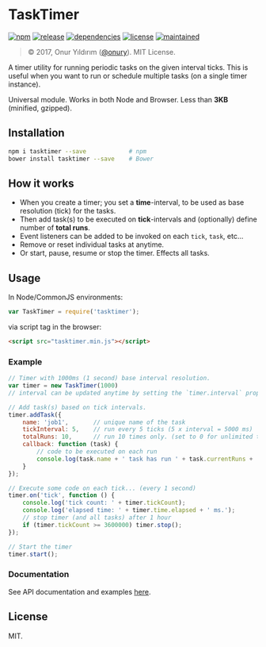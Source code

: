 # TaskTimer

[![npm](http://img.shields.io/npm/v/tasktimer.svg)](https://www.npmjs.com/package/tasktimer)
[![release](https://img.shields.io/github/release/onury/tasktimer.svg)](https://github.com/onury/tasktimer)
[![dependencies](https://david-dm.org/onury/tasktimer.svg)](https://david-dm.org/onury/tasktimer)
[![license](http://img.shields.io/npm/l/tasktimer.svg)](https://github.com/onury/tasktimer/blob/master/LICENSE)
[![maintained](https://img.shields.io/maintenance/yes/2017.svg)](https://github.com/onury/tasktimer/graphs/commit-activity)  

> © 2017, Onur Yıldırım ([@onury](https://github.com/onury)). MIT License.

A timer utility for running periodic tasks on the given interval ticks.
This is useful when you want to run or schedule multiple tasks (on a single timer instance).

Universal module. Works in both Node and Browser. Less than **3KB** (minified, gzipped).

## Installation

```sh
npm i tasktimer --save            # npm
bower install tasktimer --save    # Bower
```

## How it works

- When you create a timer; you set a **time**-interval, to be used as base resolution (tick) for the tasks.
- Then add task(s) to be executed on **tick**-intervals and (optionally) define number of **total runs**.
- Event listeners can be added to be invoked on each `tick`, `task`, etc...
- Remove or reset individual tasks at anytime.
- Or start, pause, resume or stop the timer. Effects all tasks.

## Usage

In Node/CommonJS environments:
```js
var TaskTimer = require('tasktimer');
```

via script tag in the browser:
```html
<script src="tasktimer.min.js"></script>
```

### Example

```js
// Timer with 1000ms (1 second) base interval resolution.
var timer = new TaskTimer(1000)
// interval can be updated anytime by setting the `timer.interval` property.

// Add task(s) based on tick intervals.
timer.addTask({
    name: 'job1',       // unique name of the task
    tickInterval: 5,    // run every 5 ticks (5 x interval = 5000 ms)
    totalRuns: 10,      // run 10 times only. (set to 0 for unlimited times)
    callback: function (task) {
        // code to be executed on each run
        console.log(task.name + ' task has run ' + task.currentRuns + ' times.');
    }
});

// Execute some code on each tick... (every 1 second)
timer.on('tick', function () {
    console.log('tick count: ' + timer.tickCount);
    console.log('elapsed time: ' + timer.time.elapsed + ' ms.');
    // stop timer (and all tasks) after 1 hour
    if (timer.tickCount >= 3600000) timer.stop();
});

// Start the timer
timer.start();
```

### Documentation

See API documentation and examples [here][docs].

## License
MIT.

[docs]:http://onury.github.io/tasktimer/?api=tasktimer
